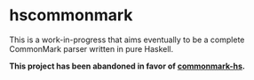 hscommonmark
============

This is a work-in-progress that aims eventually to be a complete
CommonMark parser written in pure Haskell.

**This project has been abandoned in favor of
[commonmark-hs](https://github.com/jgm/commonmark-hs).**

